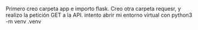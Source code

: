 Primero creo carpeta app e importo flask.
Creo otra carpeta requesr, y realizo la petición GET  a la API.
intento abrir mi entorno virtual con python3 -m venv .venv

